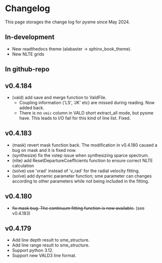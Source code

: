# Changelog

This page storages the change log for pysme since May 2024.

## In-development

- New readthedocs theme (alabaster -> sphinx_book_theme).
- New NLTE grids

## In github-repo

## v0.4.184

- (vald) add save and merge function to ValdFile.
    - Coupling information ('LS', 'JK' etc) are missed during reading. Now added back.
    - There is no `vmic` column in VALD short extract_all mode, but pysme have. This leads to I/O fail for this kind of line list. Fixed.

## v0.4.183

- (mask) revert mask function back. The modification in v0.4.180 caused a bug on mask and it is fixed now.
- (synthesize) fix the vstep issue when synthesizing sparce spectrum.
- (nlte) add ResetDepartureCoefficients function to ensure correct NLTE calculation
- (solve) use 'vrad' instead of 'v_rad' for the radial velocity fitting.
- (solve) add dynamic parameter function; sme parameter can changes according to other parameters while not being included in the fitting.

## v0.4.180

- ~~fix mask bug. The continuum fitting function is now available.~~ (see v0.4.183)

## v0.4.179

- Add line depth result to sme_structure.
- Add line range result to sme_structure.
- Support python 3.12.
- Support new VALD3 line format.